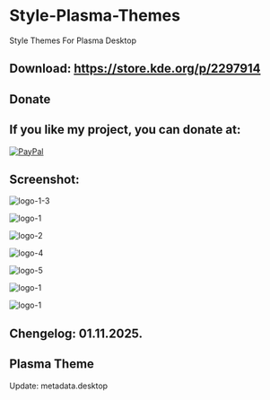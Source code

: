 # Style-Plasma-Themes

Style Themes For Plasma Desktop

Download: https://store.kde.org/p/2297914
------------------------------------------


<html>
  <head>
    <meta charset="utf-8" />
  </head>
  <body>
    <h2>Donate</h2>
    <h2>If you like my project, you can donate at:</h2>
    <a href="https://www.paypal.com/paypalme/VesnaLazic">
    <img src="PayPal.png" alt="PayPal" />
    </a>
  </body>
</html>


Screenshot:
-----------

![logo-1-3](https://github.com/user-attachments/assets/909282f9-e085-4494-bb81-51c532e5bd87)

![logo-1](https://github.com/user-attachments/assets/ca4cd514-0b5f-4716-8e20-ccda7960e7be)

![logo-2](https://github.com/user-attachments/assets/e83a1862-1fde-480e-9ff9-aa12ba6c4059)

![logo-4](https://github.com/user-attachments/assets/2fc92acd-39f5-48a6-9754-d1acc50f04ad)

![logo-5](https://github.com/user-attachments/assets/f60b96e7-c130-44fa-8701-2d4234dbd127)

![logo-1](https://github.com/user-attachments/assets/e7a951cb-39e7-4794-8c3d-6ea3053d459f)

![logo-1](https://github.com/user-attachments/assets/3d3bdcab-fbaf-4aa2-b1af-b2a23f104d37)


Chengelog: 01.11.2025.
----------------------

Plasma Theme
------------

Update: metadata.desktop
